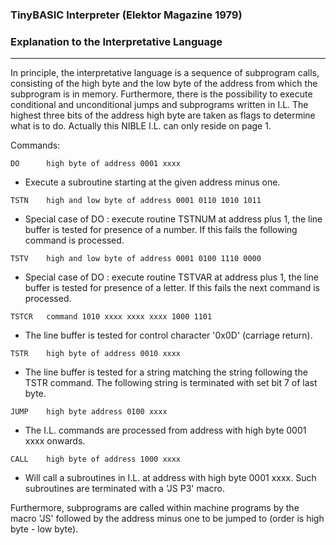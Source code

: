 ### TinyBASIC Interpreter (Elektor Magazine 1979)

### Explanation to the **I**nterpretative **L**anguage
------------------------------------------------------ 

In principle, the interpretative language is a sequence of subprogram calls, consisting of the high byte and the low byte of the address from which the subprogram is in memory. Furthermore, there is the possibility to execute conditional and unconditional jumps and subprograms written in I.L. The highest three bits of the address high byte are taken as flags to determine what is to do. Actually this NIBLE I.L. can only reside on page 1.

Commands:

`DO      high byte of address 0001 xxxx `
-    Execute a subroutine starting at the given address minus one.

`TSTN    high and low byte of address 0001 0110 1010 1011 `
-    Special case of DO : execute routine TSTNUM at address plus 1, the line buffer is tested for presence of a number. If this fails the following command is processed.

`TSTV    high and low byte of address 0001 0100 1110 0000`
-    Special case of DO : execute routine TSTVAR at address plus 1, the line buffer is tested for presence of a letter. If this fails the next command is processed.

`TSTCR   command 1010 xxxx xxxx xxxx 1000 1101  `
 -   The line buffer is tested for control character '0x0D' (carriage return).

`TSTR    high byte of address 0010 xxxx `
 -   The line buffer is tested for a string matching the string following the TSTR command. The following string is terminated with set bit 7 of last byte.

`JUMP    high byte address 0100 xxxx`
-    The I.L. commands are processed from address with high byte 0001 xxxx onwards.

`CALL    high byte of address 1000 xxxx `
-    Will call a subroutines in I.L. at address with high byte 0001 xxxx. Such subroutines are terminated with a 'JS P3' macro.

Furthermore, subprograms are called within machine programs by the macro 'JS' followed by the address minus one to be jumped to (order is high byte - low byte).


